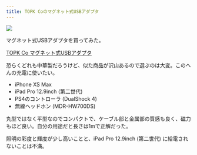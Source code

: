 ```yaml
---
title: TOPK Coのマグネット式USBアダプタ
---
```


![](/images/2019-12-02-magnet-usb.jpg)

マグネット式USBアダプタを買ってみた。

[TOPK Co マグネット式USBアダプタ](https://www.amazon.co.jp/dp/B07XSNVPSW)

恐らくどれも中華製だろうけど、似た商品が沢山あるので選ぶのは大変。このへんの充電に使いたい。

- iPhone XS Max
- iPad Pro 12.9inch (第二世代)
- PS4のコントローラ (DualShock 4)
- 無線ヘッドホン (MDR-HW700DS)

丸型ではなく平型なのでコンパクトで、ケーブル部と金属部の質感も良く、磁力もほど良い。自分の用途だと長さは1mで正解だった。

照明の彩度と輝度が少し高いことと、iPad Pro 12.9inch (第二世代) に給電されないことは不満。
